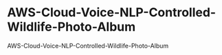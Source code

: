 # AWS-Cloud-Voice-NLP-Controlled-Wildlife-Photo-Album
AWS-Cloud-Voice-NLP-Controlled-Wildlife-Photo-Album
